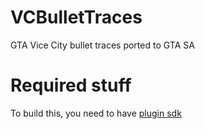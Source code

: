 # VCBulletTraces
GTA Vice City bullet traces ported to GTA SA

# Required stuff
To build this, you need to have [plugin sdk](https://github.com/DK22Pac/plugin-sdk/tree/master/) 